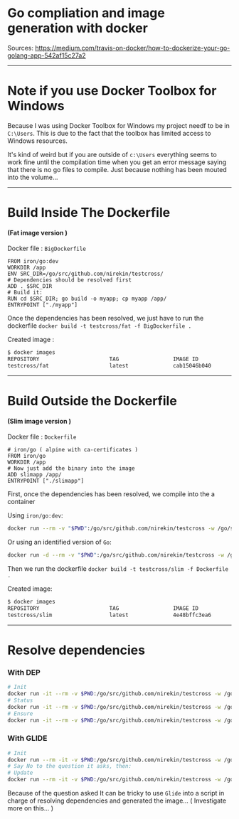 # Go compliation and image generation with docker

Sources:
https://medium.com/travis-on-docker/how-to-dockerize-your-go-golang-app-542af15c27a2

***

# Note if you use Docker Toolbox for Windows

Because I was using Docker Toolbox for Windows my project needf to be in `C:\Users`. 
This is due to the fact that the toolbox has limited access to Windows resources.

It's kind of weird but if you are outside of `c:\Users` everything seems to work fine until the compilation time when you get an error message saying that there is no go files to compile. Just because nothing has been mouted into the volume...

***

# Build Inside The Dockerfile
#### (Fat image version )

Docker file : `BigDockerfile`

```
FROM iron/go:dev
WORKDIR /app
ENV SRC_DIR=/go/src/github.com/nirekin/testcross/
# Dependencies should be resolved first
ADD . $SRC_DIR
# Build it:
RUN cd $SRC_DIR; go build -o myapp; cp myapp /app/
ENTRYPOINT ["./myapp"]
```

Once the dependencies has been resolved, we just have to run the dockerfile `docker build -t testcross/fat -f BigDockerfile .`

Created image :

```sh
$ docker images
REPOSITORY                      TAG                 IMAGE ID            CREATED              SIZE
testcross/fat                   latest              cab15046b040        About a minute ago   451MB
```

___
# Build Outside the Dockerfile
#### (Slim image version )



Docker file : `Dockerfile`

```
# iron/go ( alpine with ca-certificates )
FROM iron/go
WORKDIR /app
# Now just add the binary into the image
ADD slimapp /app/
ENTRYPOINT ["./slimapp"]
```

First, once the dependencies has been resolved, we compile into the a container

Using `iron/go:dev`:
```sh
docker run --rm -v "$PWD":/go/src/github.com/nirekin/testcross -w /go/src/github.com/nirekin/testcross iron/go:dev go build -o slimapp
```

Or using an identified version of `Go`:
```sh
docker run -d --rm -v "$PWD":/go/src/github.com/nirekin/testcross -w /go/src/github.com/nirekin/testcross golang:1.8 go build -v - o slimapp
```

Then we run the dockerfile `docker build -t testcross/slim -f Dockerfile .`

Created image:

```sh
$ docker images
REPOSITORY                      TAG                 IMAGE ID            CREATED              SIZE
testcross/slim                  latest              4e48bffc3ea6        19 hours ago         14.1MB
```

***

# Resolve dependencies


### With DEP
```sh
# Init
docker run -it --rm -v $PWD:/go/src/github.com/nirekin/testcross -w /go/src/github.com/nirekin/testcross lushdigital/docker-golang-dep init
# Status
docker run -it --rm -v $PWD:/go/src/github.com/nirekin/testcross -w /go/src/github.com/nirekin/testcross lushdigital/docker-golang-dep status -v
# Ensure
docker run -it --rm -v $PWD:/go/src/github.com/nirekin/testcross -w /go/src/github.com/nirekin/testcross lushdigital/docker-golang-dep ensure
```


### With GLIDE
```sh
# Init
docker run --rm -it -v $PWD:/go/src/github.com/nirekin/testcross -w /go/src/github.com/nirekin/testcross treeder/glide init
# Say No to the question it asks, then:
# Update
docker run --rm -it -v $PWD:/go/src/github.com/nirekin/testcross -w /go/src/github.com/nirekin/testcross treeder/glide update
```

Because of the question asked It can be tricky to use `Glide` into a script in charge of resolving dependencies and generated the image... ( Investigate more on this... ) 
